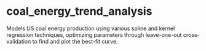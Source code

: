# coal_energy_trend_analysis
Models US coal energy production using various spline and kernel regression techniques, optimizing parameters through leave-one-out cross-validation to find and plot the best-fit curve.
